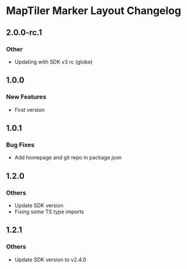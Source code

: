 # MapTiler Marker Layout Changelog

## 2.0.0-rc.1
### Other
- Updating with SDK v3 rc (globe)

## 1.0.0
### New Features
- First version

## 1.0.1
### Bug Fixes
- Add homepage and git repo in package.json

## 1.2.0
### Others
- Update SDK version
- Fixing some TS type imports

## 1.2.1
### Others
- Update SDK version to v2.4.0